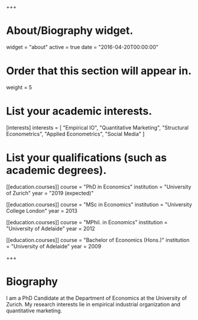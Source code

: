 +++
# About/Biography widget.
widget = "about"
active = true
date = "2016-04-20T00:00:00"

# Order that this section will appear in.
weight = 5

# List your academic interests.
[interests]
  interests = [
    "Empirical IO",
    "Quantitative Marketing",
    "Structural Econometrics",
    "Applied Econometrics",
    "Social Media"
  ]

# List your qualifications (such as academic degrees).
[[education.courses]]
  course = "PhD in Economics"
  institution = "University of Zurich"
  year = "2019 (expected)"

[[education.courses]]
  course = "MSc in Economics"
  institution = "University College London"
  year = 2013

[[education.courses]]
  course = "MPhil. in Economics"
  institution = "University of Adelaide"
  year = 2012

[[education.courses]]
  course = "Bachelor of Economics (Hons.)"
  institution = "University of Adelaide"
  year = 2009
 
+++

# Biography

I am a PhD Candidate at the Department of Economics at the University of Zurich.
My research interests lie in empirical industrial organization and quantitative marketing.
